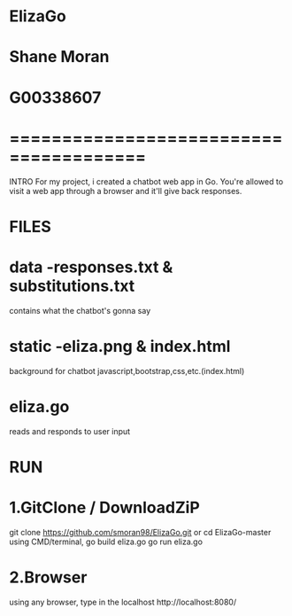 # ElizaGo
# Shane Moran
# G00338607
# =======================================



INTRO
For my project, i created a chatbot web app in Go. You're allowed to visit a web app through a browser and it'll give back responses.


# FILES
# data   -responses.txt & substitutions.txt
contains what the chatbot's gonna say

# static -eliza.png & index.html
background for chatbot
javascript,bootstrap,css,etc.(index.html)

# eliza.go
reads and responds to user input


# RUN
# 1.GitClone / DownloadZiP
git clone https://github.com/smoran98/ElizaGo.git
or
cd ElizaGo-master 
using CMD/terminal, 
go build eliza.go
go run eliza.go



# 2.Browser
using any browser, type in the localhost
http://localhost:8080/
